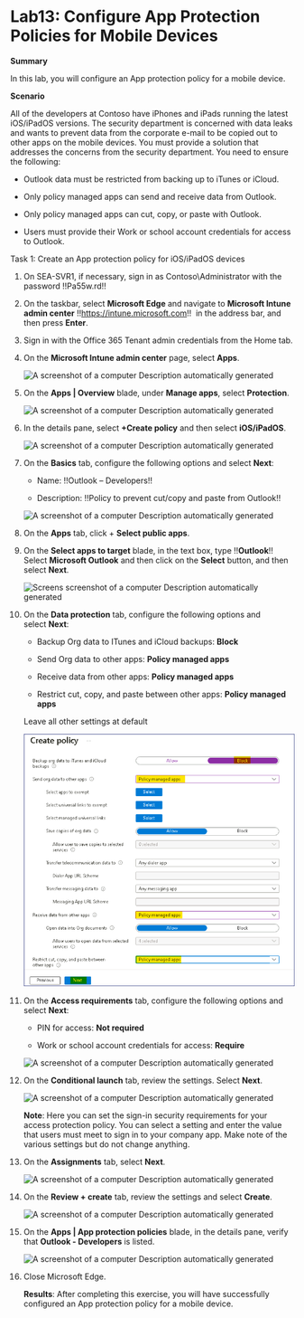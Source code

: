 # Lab13: Configure App Protection Policies for Mobile Devices

**Summary**

In this lab, you will configure an App protection policy for a mobile
device.

**Scenario**

All of the developers at Contoso have iPhones and iPads running the
latest iOS/iPadOS versions. The security department is concerned with
data leaks and wants to prevent data from the corporate e-mail to be
copied out to other apps on the mobile devices. You must provide a
solution that addresses the concerns from the security department. You
need to ensure the following:

- Outlook data must be restricted from backing up to iTunes or iCloud.

- Only policy managed apps can send and receive data from Outlook.

- Only policy managed apps can cut, copy, or paste with Outlook.

- Users must provide their Work or school account credentials for access
  to Outlook.

Task 1: Create an App protection policy for iOS/iPadOS devices

1.  On SEA-SVR1, if necessary, sign in
    as Contoso\Administrator with the
    password !!Pa55w.rd!!

2.  On the taskbar, select **Microsoft Edge** and navigate to
    **Microsoft Intune admin
    center** !!https://intune.microsoft.com!!  in the address bar,
    and then press **Enter**.

3.  Sign in with the Office 365 Tenant admin credentials from the Home
    tab.

4.  On the **Microsoft Intune admin center** page, select **Apps**.

     ![A screenshot of a computer Description automatically
     generated](./media/image1.png)

5.  On the **Apps | Overview** blade, under **Manage apps**, select **Protection**.

    ![A screenshot of a computer Description automatically
     generated](./media/image2.png)

6.  In the details pane, select **+Create policy** and then
    select **iOS/iPadOS**.

     ![A screenshot of a computer Description automatically
     generated](./media/image3.png)

7.  On the **Basics** tab, configure the following options and
    select **Next**:

    - Name: !!Outlook – Developers!!

    - Description: !!Policy to prevent cut/copy and paste from
      Outlook!!

     ![A screenshot of a computer Description automatically
     generated](./media/image4.png)

8.  On the **Apps** tab, click + **Select public apps**.

9.  On the **Select apps to target** blade, in the text box, type
    !!**Outlook**!! Select **Microsoft Outlook** and then click on
    the **Select** button, and then select **Next**.

     ![Screens screenshot of a computer Description automatically
     generated](./media/image5.png)

10. On the **Data protection** tab, configure the following options and
    select **Next**:

    - Backup Org data to ITunes and iCloud backups: **Block**

    - Send Org data to other apps: **Policy managed apps**

    - Receive data from other apps: **Policy managed apps**

    - Restrict cut, copy, and paste between other apps: **Policy managed
      apps**

    Leave all other settings at default

     ![](./media/image6.png)

11. On the **Access requirements** tab, configure the following options
    and select **Next**:

    - PIN for access: **Not required**

    - Work or school account credentials for access: **Require**

     ![A screenshot of a computer Description automatically
     generated](./media/image7.png)

12. On the **Conditional launch** tab, review the settings.
    Select **Next**.

     ![A screenshot of a computer Description automatically
     generated](./media/image8.png)

     **Note**: Here you can set the sign-in security requirements for your
     access protection policy. You can select a setting and enter the value
     that users must meet to sign in to your company app. Make note of the
     various settings but do not change anything.

13. On the **Assignments** tab, select **Next**.

     ![A screenshot of a computer Description automatically
     generated](./media/image9.png)

14. On the **Review + create** tab, review the settings and
    select **Create**.

     ![A screenshot of a computer Description automatically
     generated](./media/image10.png)

15. On the **Apps | App protection policies** blade, in the details
    pane, verify that **Outlook - Developers** is listed.

     ![A screenshot of a computer Description automatically
     generated](./media/image11.png)

16. Close Microsoft Edge.

    **Results**: After completing this exercise, you will have successfully
    configured an App protection policy for a mobile device.
